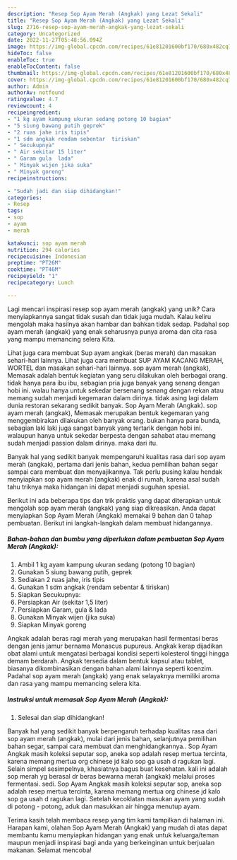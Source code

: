 ```yaml
---
description: "Resep Sop Ayam Merah (Angkak) yang Lezat Sekali"
title: "Resep Sop Ayam Merah (Angkak) yang Lezat Sekali"
slug: 2716-resep-sop-ayam-merah-angkak-yang-lezat-sekali
category: Uncategorized
date: 2022-11-27T05:48:56.094Z
image: https://img-global.cpcdn.com/recipes/61e81201600bf170/680x482cq70/sop-ayam-merah-angkak-foto-resep-utama.jpg
hideToc: false
enableToc: true
enableTocContent: false
thumbnail: https://img-global.cpcdn.com/recipes/61e81201600bf170/680x482cq70/sop-ayam-merah-angkak-foto-resep-utama.jpg
cover: https://img-global.cpcdn.com/recipes/61e81201600bf170/680x482cq70/sop-ayam-merah-angkak-foto-resep-utama.jpg
author: Admin
authorAv: notfound
ratingvalue: 4.7
reviewcount: 4
recipeingredient:
- "1 kg ayam kampung ukuran sedang potong 10 bagian"
- "5 siung bawang putih geprek"
- "2 ruas jahe iris tipis"
- "1 sdm angkak rendam sebentar  tiriskan"
- " Secukupnya"
- " Air sekitar 15 liter"
- " Garam gula  lada"
- " Minyak wijen jika suka"
- " Minyak goreng"
recipeinstructions:

- "Sudah jadi dan siap dihidangkan!"
categories:
- Resep
tags:
- sop
- ayam
- merah

katakunci: sop ayam merah 
nutrition: 294 calories
recipecuisine: Indonesian
preptime: "PT26M"
cooktime: "PT46M"
recipeyield: "1"
recipecategory: Lunch

---
```





Lagi mencari inspirasi resep sop ayam merah (angkak) yang unik? Cara menyiapkannya sangat tidak susah dan tidak juga mudah. Kalau keliru mengolah maka hasilnya akan hambar dan bahkan tidak sedap. Padahal sop ayam merah (angkak) yang enak seharusnya punya aroma dan cita rasa yang mampu memancing selera Kita.





Lihat juga cara membuat Sup ayam angkak (beras merah) dan masakan sehari-hari lainnya. Lihat juga cara membuat SUP AYAM KACANG MERAH, WORTEL dan masakan sehari-hari lainnya. sop ayam merah (angkak), Memasak adalah bentuk kegiatan yang seru dilakukan oleh berbagai orang. tidak hanya para ibu ibu, sebagian pria juga banyak yang senang dengan hobi ini. walau hanya untuk sekedar bersenang senang dengan rekan atau memang sudah menjadi kegemaran dalam dirinya. tidak asing lagi dalam dunia restoran sekarang sedikit banyak. Sop Ayam Merah (Angkak). sop ayam merah (angkak), Memasak merupakan bentuk kegemaran yang menggembirakan dilakukan oleh banyak orang. bukan hanya para bunda, sebagian laki laki juga sangat banyak yang tertarik dengan hobi ini. walaupun hanya untuk sekedar berpesta dengan sahabat atau memang sudah menjadi passion dalam dirinya. maka dari itu.

Banyak hal yang sedikit banyak mempengaruhi kualitas rasa dari sop ayam merah (angkak), pertama dari jenis bahan, kedua pemilihan bahan segar sampai cara membuat dan menyajikannya. Tak perlu pusing kalau hendak menyiapkan sop ayam merah (angkak) enak di rumah, karena asal sudah tahu triknya maka hidangan ini dapat menjadi suguhan spesial.






Berikut ini ada beberapa tips dan trik praktis yang dapat diterapkan untuk mengolah sop ayam merah (angkak) yang siap dikreasikan. Anda dapat menyiapkan Sop Ayam Merah (Angkak) memakai 9 bahan dan 0 tahap pembuatan. Berikut ini langkah-langkah dalam membuat hidangannya.

<!--inarticleads1-->

##### Bahan-bahan dan bumbu yang diperlukan dalam pembuatan Sop Ayam Merah (Angkak):

1. Ambil 1 kg ayam kampung ukuran sedang (potong 10 bagian)
1. Gunakan 5 siung bawang putih, geprek
1. Sediakan 2 ruas jahe, iris tipis
1. Gunakan 1 sdm angkak (rendam sebentar &amp; tiriskan)
1. Siapkan  Secukupnya:
1. Persiapkan  Air (sekitar 1,5 liter)
1. Persiapkan  Garam, gula &amp; lada
1. Gunakan  Minyak wijen (jika suka)
1. Siapkan  Minyak goreng


Angkak adalah beras ragi merah yang merupakan hasil fermentasi beras dengan jenis jamur bernama Monascus pupureus. Angkak kerap dijadikan obat alami untuk mengatasi berbagai kondisi seperti kolesterol tinggi hingga demam berdarah. Angkak tersedia dalam bentuk kapsul atau tablet, biasanya dikombinasikan dengan bahan alami lainnya seperti koenzim. Padahal sop ayam merah (angkak) yang enak selayaknya memiliki aroma dan rasa yang mampu memancing selera kita. 

<!--inarticleads2-->

##### Instruksi untuk memasak Sop Ayam Merah (Angkak):


1. Selesai dan siap dihidangkan!

Banyak hal yang sedikit banyak berpengaruh terhadap kualitas rasa dari sop ayam merah (angkak), mulai dari jenis bahan, selanjutnya pemilihan bahan segar, sampai cara membuat dan menghidangkannya.. Sop Ayam Angkak masih koleksi seputar sop, aneka sop adalah resep mertua tercinta, karena memang mertua org chinese jd kalo sop ga usah d ragukan lagi. Selain simpel sesimpelnya, khasiatnya bagus buat kesehatan. kali ini adalah sop merah yg berasal dr beras bewarna merah (angkak) melalui proses fermentasi. sedi. Sop Ayam Angkak masih koleksi seputar sop, aneka sop adalah resep mertua tercinta, karena memang mertua org chinese jd kalo sop ga usah d ragukan lagi. Setelah kecoklatan masukan ayam yang sudah di potong - potong, aduk dan masukkan air hingga menutup ayam. 

Terima kasih telah membaca resep yang tim kami tampilkan di halaman ini. Harapan kami, olahan Sop Ayam Merah (Angkak) yang mudah di atas dapat membantu kamu menyiapkan hidangan yang enak untuk keluarga/teman maupun menjadi inspirasi bagi anda yang berkeinginan untuk berjualan makanan. Selamat mencoba!
